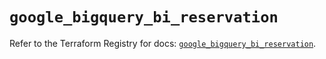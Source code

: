# `google_bigquery_bi_reservation`

Refer to the Terraform Registry for docs: [`google_bigquery_bi_reservation`](https://registry.terraform.io/providers/hashicorp/google/5.39.1/docs/resources/bigquery_bi_reservation).
